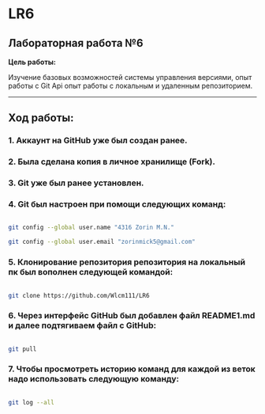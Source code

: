 # LR6

## Лабораторная работа №6

  

**Цель работы:**

Изучение базовых возможностей системы управления версиями, опыт работы с Git Api опыт работы с локальным и удаленным репозиторием.

  

---

  

## Ход работы: ##

  

### 1. Аккаунт на GitHub уже был создан ранее.

  

### 2. Была сделана копия в личное хранилище (Fork).

  

### 3. Git уже был ранее установлен.

  
### 4. Git был настроен при помощи следующих команд:

  

```bash

git config --global user.name "4316 Zorin M.N."

git config --global user.email "zorinmick5@gmail.com"

```

  

### 5. Клонирование репозитория репозитория на локальный пк был вополнен следующей командой:

  

```bash

git clone https://github.com/Wlcm111/LR6

```

  

### 6. Через интерфейс GitHub был добавлен файл README1.md и далее подтягиваем файл с GitHub:

  

```bash

git pull

```

  

### 7. Чтобы просмотреть историю команд для каждой из веток надо использовать следующую команду:

  

```bash

git log --all

```